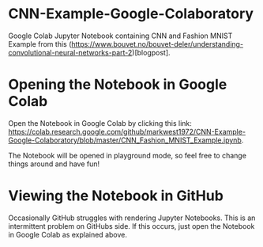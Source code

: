 # CNN-Example-Google-Colaboratory
Google Colab Jupyter Notebook containing CNN and Fashion MNIST Example from this (https://www.bouvet.no/bouvet-deler/understanding-convolutional-neural-networks-part-2)[blogpost].

# Opening the Notebook in Google Colab

Open the Notebook in Google Colab by clicking this link: https://colab.research.google.com/github/markwest1972/CNN-Example-Google-Colaboratory/blob/master/CNN_Fashion_MNIST_Example.ipynb.

The Notebook will be opened in playground mode, so feel free to change things around and have fun!

# Viewing the Notebook in GitHub

Occasionally GitHub struggles with rendering Jupyter Notebooks. This is an intermittent problem on GitHubs side. If this occurs, just open the Notebook in Google Colab as explained above.
